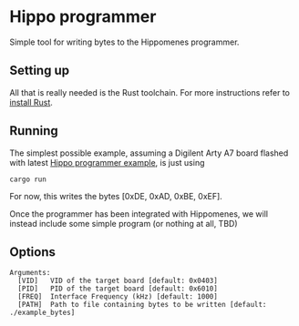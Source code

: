 # Hippo programmer

Simple tool for writing bytes to the Hippomenes programmer.

## Setting up

All that is really needed is the Rust toolchain. For more instructions refer to [install Rust](https://www.rust-lang.org/tools/install).

## Running

The simplest possible example, assuming a Digilent Arty A7 board flashed with latest [Hippo programmer example](https://github.com/onsdagens/hippo-programmer),
is just using 

```
cargo run
```

For now, this writes the bytes [0xDE, 0xAD, 0xBE, 0xEF].

Once the programmer has been integrated with Hippomenes, we will instead include some simple program (or nothing at all, TBD)

## Options

```
Arguments:
  [VID]   VID of the target board [default: 0x0403]
  [PID]   PID of the target board [default: 0x6010]
  [FREQ]  Interface Frequency (kHz) [default: 1000]
  [PATH]  Path to file containing bytes to be written [default: ./example_bytes]
```

